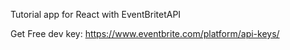 Tutorial app for React with EventBritetAPI

Get Free dev key: https://www.eventbrite.com/platform/api-keys/
